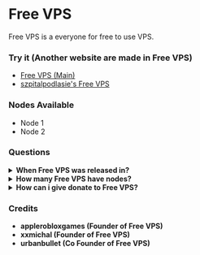 # Free VPS
Free VPS is a everyone for free to use VPS.
### Try it (Another website are made in Free VPS)
- [Free VPS (Main)](https://freevps.susgalaxy.online/)
- [szpitalpodlasie's Free VPS](https://freevps.szpitalpodlasie.pl/)

### Nodes Available
- Node 1
- Node 2

### Questions
<details>
<summary><b>When Free VPS was released in?</summary>
Free VPS was released in 1 August 2023
</details>
<details>
<summary><b>How many Free VPS have nodes?</summary>
2 nodes
</details>
<details>
<summary><b>How can i give donate to Free VPS?</summary>
See https://freevps.susgalaxy.online/donate.html
</details>

### Credits
- applerobloxgames (Founder of Free VPS)
- xxmichal (Founder of Free VPS)
- urbanbullet (Co Founder of Free VPS)
